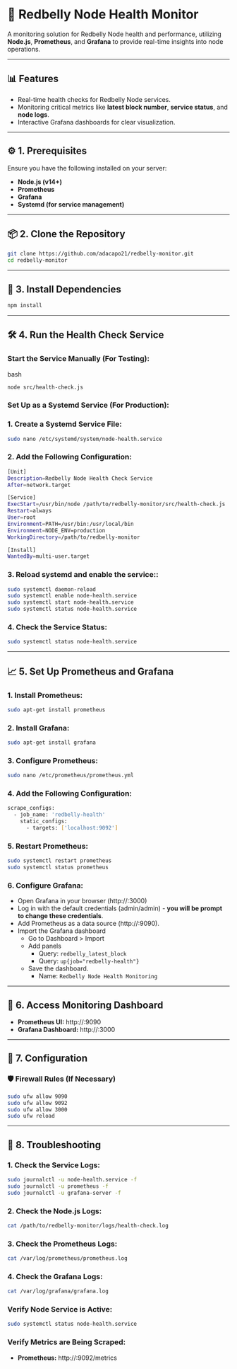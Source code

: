 # 🚀 Redbelly Node Health Monitor

A monitoring solution for Redbelly Node health and performance, utilizing **Node.js**, **Prometheus**, and **Grafana** to provide real-time insights into node operations.

---

## 📊 **Features**
- Real-time health checks for Redbelly Node services.
- Monitoring critical metrics like **latest block number**, **service status**, and **node logs**.
- Interactive Grafana dashboards for clear visualization.

---

## ⚙️ **1. Prerequisites**

Ensure you have the following installed on your server:

- **Node.js (v14+)**
- **Prometheus**
- **Grafana**
- **Systemd (for service management)**

---

## 📦 **2. Clone the Repository**

```bash
git clone https://github.com/adacapo21/redbelly-monitor.git
cd redbelly-monitor
```

---

## 🚀 **3. Install Dependencies**
    
```bash
npm install
```

---

## 🛠️ **4. Run the Health Check Service**

### Start the Service Manually (For Testing):
bash
```bash
node src/health-check.js
```
### Set Up as a Systemd Service (For Production):

### 1. Create a Systemd Service File:
```bash
sudo nano /etc/systemd/system/node-health.service
```

### 2. Add the Following Configuration:
```bash
[Unit]
Description=Redbelly Node Health Check Service
After=network.target

[Service]
ExecStart=/usr/bin/node /path/to/redbelly-monitor/src/health-check.js
Restart=always
User=root
Environment=PATH=/usr/bin:/usr/local/bin
Environment=NODE_ENV=production
WorkingDirectory=/path/to/redbelly-monitor

[Install]
WantedBy=multi-user.target
```

### 3. Reload systemd and enable the service::
```bash
sudo systemctl daemon-reload
sudo systemctl enable node-health.service
sudo systemctl start node-health.service
sudo systemctl status node-health.service
```

### 4. Check the Service Status:
```bash
sudo systemctl status node-health.service
```

---

## 📈 **5. Set Up Prometheus and Grafana**

### 1. Install Prometheus:
```bash
sudo apt-get install prometheus
```

### 2. Install Grafana:
```bash
sudo apt-get install grafana
```

### 3. Configure Prometheus:
```bash
sudo nano /etc/prometheus/prometheus.yml
```

### 4. Add the Following Configuration:
```bash
scrape_configs:
  - job_name: 'redbelly-health'
    static_configs:
      - targets: ['localhost:9092']
```

### 5. Restart Prometheus:
```bash
sudo systemctl restart prometheus
sudo systemctl status prometheus
```

### 6. Configure Grafana:
- Open Grafana in your browser (http://<server-ip>:3000)
- Log in with the default credentials (admin/admin) - **you will be prompt to change these credentials**.
- Add Prometheus as a data source (http://<server-ip>:9090).
- Import the Grafana dashboard
  - Go to Dashboard > Import
  - Add panels
    - Query: `redbelly_latest_block`
    - Query: `up{job="redbelly-health"}`
  - Save the dashboard.
    - Name: `Redbelly Node Health Monitoring`

---

## 🎉 **6. Access Monitoring Dashboard**

- **Prometheus UI:** http://<server-ip>:9090
- **Grafana Dashboard:** http://<server-ip>:3000

---

## 📝 **7. Configuration**

### 🛡️ Firewall Rules (If Necessary)

```bash
sudo ufw allow 9090
sudo ufw allow 9092
sudo ufw allow 3000
sudo ufw reload
```

---

## 🧩 8. Troubleshooting

### **1. Check the Service Logs:**
```bash
sudo journalctl -u node-health.service -f
sudo journalctl -u prometheus -f
sudo journalctl -u grafana-server -f

```

### **2. Check the Node.js Logs:**
```bash
cat /path/to/redbelly-monitor/logs/health-check.log
```

### **3. Check the Prometheus Logs:**
```bash
cat /var/log/prometheus/prometheus.log
```

### **4. Check the Grafana Logs:**
```bash
cat /var/log/grafana/grafana.log
```

### Verify Node Service is Active:
```bash
sudo systemctl status node-health.service
```

### Verify Metrics are Being Scraped:

- **Prometheus:** http://<server-ip>:9092/metrics

